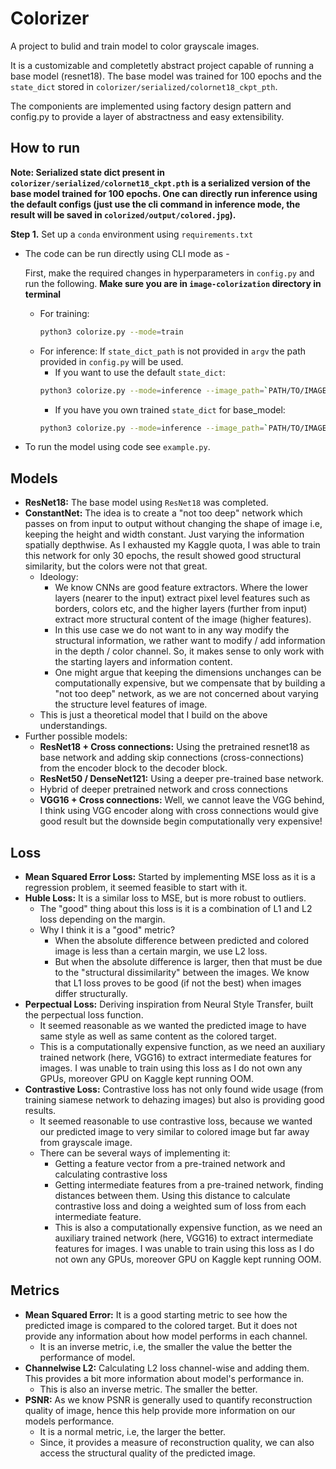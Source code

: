 # Colorizer

A project to bulid and train model to color grayscale images. 

It is a customizable and completetly abstract project capable of running a base model (resnet18). The base model was trained for 100 epochs and the `state_dict` stored in `colorizer/serialized/colornet18_ckpt_pth`.

The componients are implemented using factory design pattern and config.py to provide a layer of abstractness and easy extensibility.

## How to run
**Note: Serialized state dict present in `colorizer/serialized/colornet18_ckpt.pth` is a serialized version of the base model trained for 100 epochs. One can directly run inference using the default configs (just use the cli command in inference mode, the result will be saved in `colorized/output/colored.jpg`).**

**Step 1.** Set up a `conda` environment using `requirements.txt`

- The code can be run directly using CLI mode as -

  First, make the required changes in hyperparameters in `config.py` and run the following.
  **Make sure you are in `image-colorization` directory in terminal**
  - For training:
    ```sh
    python3 colorize.py --mode=train
    ```
  - For inference: If `state_dict_path` is not provided in `argv` the path provided in `config.py` will be used.
    - If you want to use the default `state_dict`:  
    ```sh
    python3 colorize.py --mode=inference --image_path=`PATH/TO/IMAGE/FOR/INFERENCE`
    ```
    - If you have you own trained `state_dict` for base_model:
    ```sh
    python3 colorize.py --mode=inference --image_path=`PATH/TO/IMAGE/FOR/INFERENCE` --state_dict_path=`PATH/TO/IMAGE/FOR/INFERENCE`
    ```

- To run the model using code see `example.py`.


## Models
- **ResNet18:** The base model using `ResNet18` was completed.
- **ConstantNet:** The idea is to create a "not too deep" network which passes on from input to output without changing the shape of image i.e, keeping the height and width constant. Just varying the information spatially depthwise. As I exhausted my Kaggle quota, I was able to train this network for only 30 epochs, the result showed good structural similarity, but the colors were not that great.
  - Ideology:
    - We know CNNs are good feature extractors. Where the lower layers (nearer to the input) extract pixel level features such as borders, colors etc, and the higher layers (further from input) extract more structural content of the image (higher features).
    - In this use case we do not want to in any way modify the structural information, we rather want to modify / add information in the depth / color channel. So, it makes sense to only work with the starting layers and information content.
    - One might argue that keeping the dimensions unchanges can be computationally expensive, but we compensate that by building a "not too deep" network, as we are not concerned about varying the structure level features of image.
  - This is just a theoretical model that I build on the above understandings.
- Further possible models:
  - **ResNet18 + Cross connections:** Using the pretrained resnet18 as base network and adding skip connections (cross-connections) from the encoder block to the decoder block.
  - **ResNet50 / DenseNet121:** Using a deeper pre-trained base network.
  - Hybrid of deeper pretrained network and cross connections
  - **VGG16 + Cross connections:** Well, we cannot leave the VGG behind, I think using VGG encoder along with cross connections would give good result but the downside begin computationally very expensive!


## Loss
- **Mean Squared Error Loss:** Started by implementing MSE loss as it is a regression problem, it seemed feasible to start with it.
- **Huble Loss:** It is a similar loss to MSE, but is more robust to outliers.
  - The "good" thing about this loss is it is a combination of L1 and L2 loss depending on the margin.
  - Why I think it is a "good" metric?
    - When the absolute difference between predicted and colored image is less than a certain margin, we use L2 loss.
    - But when the absolute difference is larger, then that must be due to the "structural dissimilarity" between the images. We know that L1 loss proves to be good (if not the best) when images differ structurally.
- **Perpectual Loss:** Deriving inspiration from Neural Style Transfer, built the perpectual loss function.
  - It seemed reasonable as we wanted the predicted image to have same style as well as same content as the colored target.
  - This is a computationally expensive function, as we need an auxiliary trained network (here, VGG16) to extract intermediate features for images. I was unable to train using this loss as I do not own any GPUs, moreover GPU on Kaggle kept running OOM.
- **Contrastive Loss:** Contrastive loss has not only found wide usage (from training siamese network to dehazing images) but also is providing good results.
  - It seemed reasonable to use contrastive loss, because we wanted our predicted image to very similar to colored image but far away from grayscale image.
  - There can be several ways of implementing it:
    - Getting a feature vector from a pre-trained network and calculating contrastive loss
    - Getting intermediate features from a pre-trained network, finding distances between them. Using this distance to calculate contrastive loss and doing a weighted sum of loss from each intermediate feature.
    - This is also a computationally expensive function, as we need an auxiliary trained network (here, VGG16) to extract intermediate features for images. I was unable to train using this loss as I do not own any GPUs, moreover GPU on Kaggle kept running OOM.

## Metrics
- **Mean Squared Error:** It is a good starting metric to see how the predicted image is compared to the colored target. But it does not provide any information about how model performs in each channel.
  - It is an inverse metric, i.e, the smaller the value the better the performance of model.
- **Channelwise L2:** Calculating L2 loss channel-wise and adding them. This provides a bit more information about model's performance in.
  - This is also an inverse metric. The smaller the better.
- **PSNR:** As we know PSNR is generally used to quantify reconstruction quality of image, hence this help provide more information on our models performance.
  - It is a normal metric, i.e, the larger the better.
  - Since, it provides a measure of reconstruction quality, we can also access the structural quality of the predicted image.




